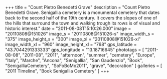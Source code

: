 +++
title = "Count Pietro Benedetti Grave"
description = "Count Pietro Benedetti Grave. Senigallia cemetery is a monumental cemetery that dates back to the second half of the 19th century. It covers the slopes of one of the hills that surround the town and walking trough its rows is of visual and historic interest."
date = "2011-08-08T15:10:26.000"
image = "20110808@151026"
image_s = "20110808@151026-s"
image_width_s = "375"
image_height_s = "300"
image_xl = "20110808@151026-xl"
image_width_xl = "960"
image_height_xl = "768"
gps_latitude = "43.7044291333333"
gps_longitude = "13.18716645"
phototags = [ "2011-08-08", "2011-08", "2011", "afternoon", "summer", "cemetery", "Europe", "Italy", "Marche", "Ancona", "Senigallia", "San Gaudenzio", "Book", "SenigalliaCemetery", "SoFoBoMo2011", "grave", "decoration" ]
galleries = [ "2011 Timeline", "Book Senigallia Cemetery" ]
+++
